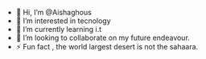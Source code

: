 - 👋 Hi, I’m @Aishaghous
- 👀 I’m interested in tecnology
- 🌱 I’m currently learning i.t
- 💞️ I’m looking to collaborate on my future endeavour.
- ⚡ Fun fact , the world largest desert is not the sahaara.

<!---
Aishaghous/Aishaghous is a ✨ special ✨ repository because its `README.md` (this file) appears on your GitHub profile.
You can click the Preview link to take a look at your changes.
--->
